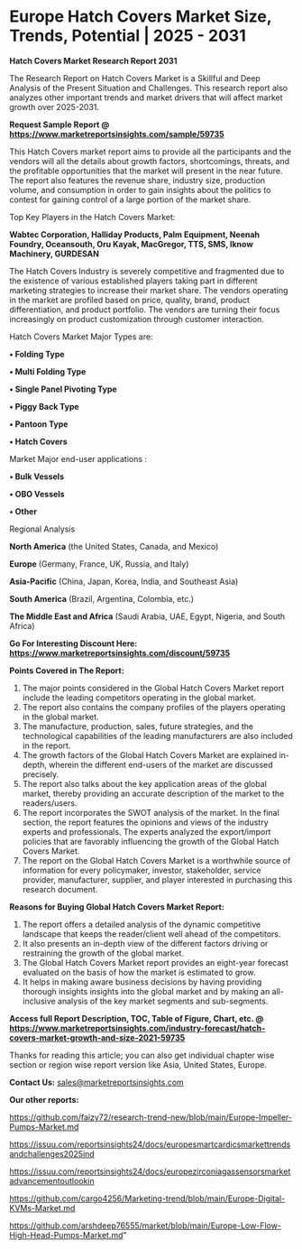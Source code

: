  # Europe Hatch Covers Market Size, Trends, Potential | 2025 - 2031

<strong>Hatch Covers Market Research Report 2031</strong>

The Research Report on Hatch Covers Market is a Skillful and Deep Analysis of the Present Situation and Challenges. This research report also analyzes other important trends and market drivers that will affect market growth over 2025-2031.

<strong>Request Sample Report @ <a href=https://www.marketreportsinsights.com/sample/59735>https://www.marketreportsinsights.com/sample/59735</a></strong>

This Hatch Covers market report aims to provide all the participants and the vendors will all the details about growth factors, shortcomings, threats, and the profitable opportunities that the market will present in the near future. The report also features the revenue share, industry size, production volume, and consumption in order to gain insights about the politics to contest for gaining control of a large portion of the market share.

Top Key Players in the Hatch Covers Market:

<strong>Wabtec Corporation, Halliday Products, Palm Equipment, Neenah Foundry, Oceansouth, Oru Kayak, MacGregor, TTS, SMS, Iknow Machinery, GURDESAN</strong>

The Hatch Covers Industry is severely competitive and fragmented due to the existence of various established players taking part in different marketing strategies to increase their market share. The vendors operating in the market are profiled based on price, quality, brand, product differentiation, and product portfolio. The vendors are turning their focus increasingly on product customization through customer interaction.

Hatch Covers Market Major Types are:

<strong>• Folding Type

• Multi Folding Type

• Single Panel Pivoting Type

• Piggy Back Type

• Pantoon Type

• Hatch Covers</strong>

Market Major end-user applications :

<strong>• Bulk Vessels

• OBO Vessels

• Other</strong>

Regional Analysis

</u><strong><b>North America</b></strong> (the United States, Canada, and Mexico)

<strong><b>Europe </b></strong>(Germany, France, UK, Russia, and Italy)

<strong><b>Asia-Pacific</b></strong> (China, Japan, Korea, India, and Southeast Asia)

<strong><b>South America</b></strong> (Brazil, Argentina, Colombia, etc.)

<strong><b>The Middle East and Africa</b></strong> (Saudi Arabia, UAE, Egypt, Nigeria, and South Africa)

<strong>Go For Interesting Discount Here: <a href=https://www.marketreportsinsights.com/discount/59735>https://www.marketreportsinsights.com/discount/59735</a></strong>

<strong>Points Covered in The Report:</strong>
<ol>
  <li>The major points considered in the Global Hatch Covers Market report include the leading competitors operating in the global market.</li>
  <li>The report also contains the company profiles of the players operating in the global market.</li>
  <li>The manufacture, production, sales, future strategies, and the technological capabilities of the leading manufacturers are also included in the report.</li>
  <li>The growth factors of the Global Hatch Covers Market are explained in-depth, wherein the different end-users of the market are discussed precisely.</li>
  <li>The report also talks about the key application areas of the global market, thereby providing an accurate description of the market to the readers/users.</li>
  <li>The report incorporates the SWOT analysis of the market. In the final section, the report features the opinions and views of the industry experts and professionals. The experts analyzed the export/import policies that are favorably influencing the growth of the Global Hatch Covers Market.</li>
  <li>The report on the Global Hatch Covers Market is a worthwhile source of information for every policymaker, investor, stakeholder, service provider, manufacturer, supplier, and player interested in purchasing this research document.</li>
</ol>
<strong>Reasons for Buying Global Hatch Covers Market Report:</strong>

<ol>
  <li>The report offers a detailed analysis of the dynamic competitive landscape that keeps the reader/client well ahead of the competitors.</li>
  <li>It also presents an in-depth view of the different factors driving or restraining the growth of the global market.</li>
  <li>The Global Hatch Covers Market report provides an eight-year forecast evaluated on the basis of how the market is estimated to grow.</li>
  <li>It helps in making aware business decisions by having providing thorough insights insights into the global market and by making an all-inclusive analysis of the key market segments and sub-segments.</li>
</ol>
<strong>Access full Report Description, TOC, Table of Figure, Chart, etc. @ <a href=https://www.marketreportsinsights.com/industry-forecast/hatch-covers-market-growth-and-size-2021-59735>https://www.marketreportsinsights.com/industry-forecast/hatch-covers-market-growth-and-size-2021-59735</a></strong>


Thanks for reading this article; you can also get individual chapter wise section or region wise report version like Asia, United States, Europe.

<strong>Contact Us:</strong>
sales@marketreportsinsights.com

<strong>Our other reports:</strong>

<a href=https://github.com/faizy72/research-trend-new/blob/main/Europe-Impeller-Pumps-Market.md>https://github.com/faizy72/research-trend-new/blob/main/Europe-Impeller-Pumps-Market.md</a>

<a href=https://issuu.com/reportsinsights24/docs/europesmartcardicsmarkettrendsandchallenges2025ind>https://issuu.com/reportsinsights24/docs/europesmartcardicsmarkettrendsandchallenges2025ind</a>

<a href=https://issuu.com/reportsinsights24/docs/europezirconiagassensorsmarketadvancementoutlookin>https://issuu.com/reportsinsights24/docs/europezirconiagassensorsmarketadvancementoutlookin</a>

<a href=https://github.com/cargo4256/Marketing-trend/blob/main/Europe-Digital-KVMs-Market.md>https://github.com/cargo4256/Marketing-trend/blob/main/Europe-Digital-KVMs-Market.md</a>

<a href=https://github.com/arshdeep76555/market/blob/main/Europe-Low-Flow-High-Head-Pumps-Market.md>https://github.com/arshdeep76555/market/blob/main/Europe-Low-Flow-High-Head-Pumps-Market.md</a>"
